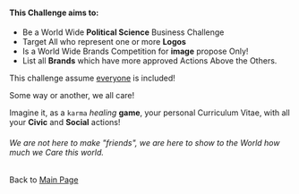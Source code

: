 #### This Challenge aims to:
- Be a World Wide <b>Political Science</b> Business Challenge
- Target All who represent one or more <b>Logos</b>
- Is a World Wide Brands Competition for <b>image</b> propose Only!
- List all <b>Brands</b> which have more approved Actions Above the Others.

This challenge assume [everyone](https://odicforcesounds.com/#/absolute/everything/and/everyone) is included!

Some way or another, we all care!

Imagine it, as a `karma` _healing_ **game**, your personal Curriculum Vitae, with all your **Civic** and **Social** actions!

###### We are not here to make "friends", we are here to show to the World how much we Care this world. 

Back to [Main Page](../../Tao.md)
